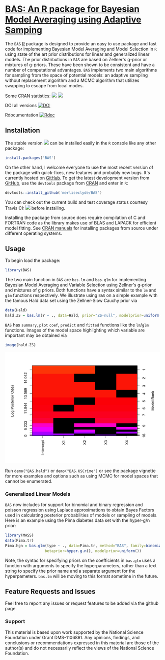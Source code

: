 
<!-- README.md is generated from README.Rmd. Please edit that file -->
[BAS: An R package for Bayesian Model Averaging using Adaptive Samping](https://github.com/merliseclyde/BAS)
============================================================================================================

The `BAS` [R](http://r-project.org) package is designed to provide an easy to use package and fast code for implementing Bayesian Model Averaging and Model Selection in `R` using state of the art prior distributions for linear and generalized linear models. The prior distributions in `BAS` are based on Zellner's g-prior or mixtures of g-priors. These have been shown to be consistent and have a number of computational advantages. `BAS` implements two main algorithms for sampling from the space of potential models: an adaptive sampling without replacement algorithm and a MCMC algorithm that utilizes swapping to escape from local modes.

Some CRAN statistics: [![](http://cranlogs.r-pkg.org/badges/BAS)](http://cran.rstudio.com/web/packages/BAS/index.html) [![](http://cranlogs.r-pkg.org/badges/grand-total/BAS)](http://cran.rstudio.com/web/packages/BAS/index.html)

DOI all versions [![DOI](https://zenodo.org/badge/DOI/110.5281/zenodo.595639.svg)](https://doi.org/10.5281/zenodo.595639)

Rdocumentation [![Rdoc](http://www.rdocumentation.org/badges/version/BAS)](http://www.rdocumentation.org/packages/BAS)

Installation
------------

The stable version [![](http://www.r-pkg.org/badges/version/BAS)](http://cran.r-project.org/package=BAS) can be installed easily in the `R` console like any other package:

``` r
install.packages('BAS')
```

On the other hand, I welcome everyone to use the most recent version of the package with quick-fixes, new features and probably new bugs. It's currently hosted on [GitHub](https://github.com/merliseclyde/BAS). To get the latest development version from [GitHub](https://github.com/merliseclyde), use the `devtools` package from [CRAN](http://cran.r-project.org/package=devtools) and enter in `R`:

``` r
devtools::install_github('merliseclyde/BAS')
```

You can check out the current build and test coverage status courtesy Travis CI: [![](https://travis-ci.org/merliseclyde/BAS.png?branch=master)](https://travis-ci.org/merliseclyde/BAS) before installing.

Installing the package from source does require compilation of C and FORTRAN code as the library makes use of BLAS and LAPACK for efficient model fitting. See [CRAN manuals](http://cran.r-project.org/doc/manuals/r-devel/R-admin.html) for installing packages from source under different operating systems.

Usage
-----

To begin load the package:

``` r
library(BAS)
```

The two main function in `BAS` are `bas.lm` and `bas.glm` for implementing Bayesian Model Averaging and Variable Selection using Zellner's g-prior and mixtures of g priors. Both functions have a syntax similar to the `lm` and `glm` functions respectively. We illustrate using `BAS` on a simple example with the famous Hald data set using the Zellner-Siow Cauchy prior via

``` r
data(Hald)
hald.ZS = bas.lm(Y ~ ., data=Hald, prior="ZS-null", modelprior=uniform(), method="BAS")
```

`BAS` has `summary`, `plot` `coef`, `predict` and `fitted` functions like the `lm`/`glm` functions. Images of the model space highlighting which variable are important may be obtained via

``` r
image(hald.ZS)
```

![](README-fig/unnamed-chunk-3-1.png)

Run `demo("BAS.hald")` or `demo("BAS.USCrime")` or see the package vignette for more examples and options such as using MCMC for model spaces that cannot be enumerated.

### Generalized Linear Models

`BAS` now includes for support for binomial and binary regression and poisson regression using Laplace approximations to obtain Bayes Factors used in calculating posterior probabilities of models or sampling of models. Here is an example using the Pima diabetes data set with the hyper-g/n prior:

``` r
library(MASS)
data(Pima.tr)
Pima.hgn = bas.glm(type ~ ., data=Pima.tr, method="BAS", family=binomial(),
                  betaprior=hyper.g.n(), modelprior=uniform())
```

Note, the syntac for specifying priors on the coefficients in `bas.glm` uses a function with arguments to specify the hyperparameters, rather than a text string to specify the prior name and a separate argument for the hyperpameters. `bas.lm` will be moving to this format sometime in the future.

Feature Requests and Issues
---------------------------

Feel free to report any issues or request features to be added via the github page.

### Support

This material is based upon work supported by the National Science Foundation under Grant DMS-1106891. Any opinions, findings, and conclusions or recommendations expressed in this material are those of the author(s) and do not necessarily reflect the views of the National Science Foundation.
